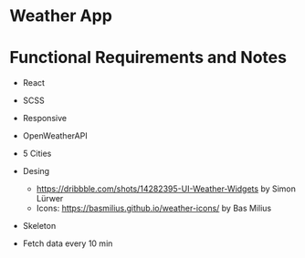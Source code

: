 # Weather App

# Functional Requirements and Notes

- React
- SCSS
- Responsive
- OpenWeatherAPI
- 5 Cities
- Desing

  - https://dribbble.com/shots/14282395-UI-Weather-Widgets by Simon Lürwer
  - Icons: https://basmilius.github.io/weather-icons/ by Bas Milius

- Skeleton
- Fetch data every 10 min

